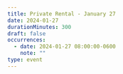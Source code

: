 ```yaml
---
title: Private Rental - January 27
date: 2024-01-27
durationMinutes: 300
draft: false
occurrences:
  - date: 2024-01-27 08:00:00-0600
    note: ""
type: event
---
```

